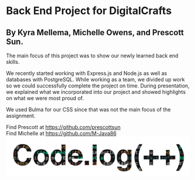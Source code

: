 # Back End Project for DigitalCrafts
## By Kyra Mellema, Michelle Owens, and Prescott Sun. 

The main focus of this project was to show our newly learned back end skills.

We recently started working with Express.js and Node.js as well as databases with PostgreSQL. While working as a team, we divided up work so we could successfully complete the project on time. During presentation, we explained what we incorporated into our project and showed highlights on what we were most proud of.

We used Bulma for our CSS since that was not the main focus of the assignment.

Find Prescott at https://github.com/prescottsun
<br />
Find Michelle at https://github.com/M-Java86
<br />
<img src='./public/images/code.jpg'>
